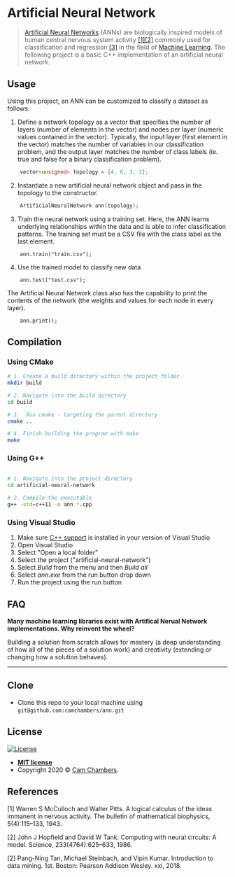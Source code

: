 # Artificial Neural Network
>[Artificial Neural Networks](https://en.wikipedia.org/wiki/Artificial_neural_network) (ANNs) are biologically inspired models of human central nervous system activity [[1]](#footnote_1)[[2]](#footnote_2) commonly used for classification and regression [[3]](#footnote_3) in the field of [Machine Learning](https://en.wikipedia.org/wiki/Machine_learning). The following project is a basic C++ implementation of an artificial neural network. 


## Usage

Using this project, an ANN can be customized to classify a dataset as follows: 

1. Define a network topology as a vector that specifies the number of layers (number of elements in the vector) and nodes per layer (numeric values contained in the vector). Typically, the input layer (first element in the vector) matches the number of variables in our classification problem, and the output layer matches the number of class labels (ie. true and false for a binary classification problem). 

```cpp
    vector<unsigned> topology = {4, 6, 3, 2};
```
2. Instantiate a new artificial neural network object and pass in the topology to the constructor.
```cpp
    ArtificialNeuralNetwork ann(topology);
```

3. Train the neural network using a training set. Here, the ANN learns underlying relationships within the data and is able to infer classification patterns. The training set must be a CSV file with the class label as the last element. 

```cppp
    ann.train("train.csv");
```

4. Use the trained model to classify new data 

```cppp
    ann.test("test.csv");
```

The Artificial Neural Network class also has the capability to print the contents of the network (the weights and values for each node in every layer). 

```cppp
    ann.print();
```

## Compilation

### Using CMake
```bash
# 1. Create a build directory within the project folder
mkdir build

# 2. Navigate into the build directory
cd build

# 3.  Run cmake - targeting the parent directory
cmake ..

# 4. Finish building the program with make
make
```

### Using G++
```bash

# 1. Navigate into the project directory
cd artificial-neural-network

# 2. Compile the executable
g++ -std=c++11 -o ann *.cpp
```

### Using Visual Studio
1. Make sure [C++ support](https://docs.microsoft.com/en-us/cpp) is installed in your version of Visual Studio
2. Open Visual Studio
3. Select "Open a local folder"
4. Select the project ("artificial-neural-network")
5. Select *Build* from the menu and then *Build all*
6. Select *ann.exe* from the run button drop down
7. Run the project using the run button

## FAQ
**Many machine learning libraries exist with Artifical Nerual Network implementations. Why reinvent the wheel?**

Building a solution from scratch allows for mastery (a deep understanding of how all of the pieces of a solution work) and creativity (extending or changing how a solution behaves). 

---
## Clone

- Clone this repo to your local machine using `git@github.com:camchambers/ann.git`

## License

[![License](http://img.shields.io/:license-mit-blue.svg?style=flat-square)](http://badges.mit-license.org)

- **[MIT license](http://opensource.org/licenses/mit-license.php)**
- Copyright 2020 © <a href="https://www.camchambers.com" target="_blank">Cam Chambers</a>.

## References
<a name="footnote_1">[1]</a> Warren S McCulloch and Walter Pitts. A logical calculus of the ideas immanent
in nervous activity. The bulletin of mathematical biophysics, 5(4):115–133, 1943.

<a name="footnote_2">[2]</a> John J Hopfield and David W Tank. Computing with neural circuits: A model.
Science, 233(4764):625–633, 1986.

<a name="footnote_3">[2]</a> Pang-Ning Tan, Michael Steinbach, and Vipin Kumar. Introduction to data
mining. 1st. Boston: Pearson Addison Wesley. xxi, 2018.
